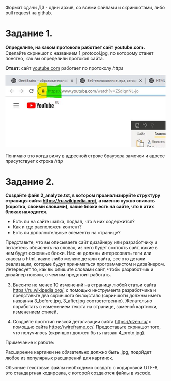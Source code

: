 Формат сдачи ДЗ - один архив, со всеми файлами и скриншотами, либо pull request на github.

# Задание 1. 
**Определите, на каком протоколе работает сайт youtube.com.**
Сделайте скриншот с названием 1_protocol.jpg, по которому станет понятно, как вы определили протокол сайта.

**Ответ:**
сайт [youtube.com](youtube.com) работает по протоколу _https_

![Скриншот](/Homework/Homework_001/1_protocol.jpg) 

Понимаю это когда вижу в адресной строке браузера замочек и адресе присутствует сктрока _http_

# Задание 2. 
**Создайте файл 2_analyze.txt, в котором проанализируйте структуру страницы сайта https://ru.wikipedia.org/, а именно нужно описать (коротко, своими словами), какие блоки есть на сайте, что в этих блоках находится.**
* Есть ли на сайте шапка, подвал, что в них содержится? 
* Как и где расположен контент? 
* Есть ли дополнительные элементы на странице?

Представьте, что вы описываете сайт дизайнеру или разработчику и пытаетесь объяснить на словах, из чего будет состоять сайт, какие в нем будут основные блоки. Нас не должны интересовать теги или классы в html, какие-либо мелкие детали сайта, все это детали реализации, которые будут приниматься программистом и дизайнером. Интересует то, как вы опишите словами сайт, чтобы разработчик и дизайнер поняли, с чем им предстоит работать.

3. Внесите не менее 10 изменений на страницу любой статьи сайта https://ru.wikipedia.org/, с помощью инструмента разработчика и представьте два скриншота было/стало (скриншоты должны иметь названия 3_before.jpg, 3_after.jpg соответственно). Желательно поработать с изменением текста на странице, заменой картинки, изменением стилей.

4. Создайте прототип низкой детализации сайта https://dzen.ru/ с помощью сайта https://wireframe.cc/. Предоставьте скриншот того, что получилось (скриншот должен быть назван 4_proto.jpg).

Примечание к работе:

Расширение картинки не обязательно должно быть .jpg, подойдет любое из популярных расширений для картинок.

Обычные текстовые файлы необходимо создать с кодировкой UTF-8, это стандартная кодировка, с которой создаются файлы в vscode.